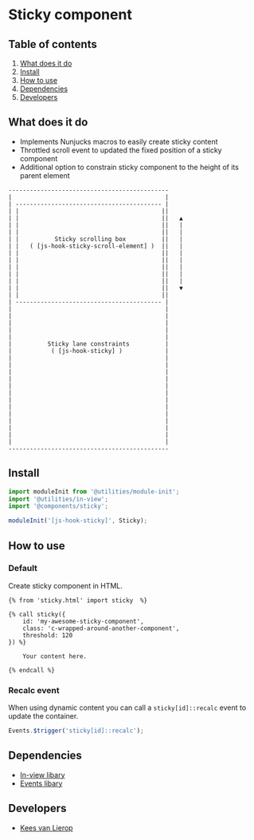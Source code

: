 
# Sticky component

## Table of contents
1. [What does it do](#markdown-header-what-does-it-do)
2. [Install](#markdown-header-install)
3. [How to use](#markdown-header-how-to-use)
4. [Dependencies](#markdown-header-dependencies)
5. [Developers](#markdown-header-developers)


## What does it do
* Implements Nunjucks macros to easily create sticky content
* Throttled scroll event to updated the fixed position of a sticky component
* Additional option to constrain sticky component to the height of its parent element

```
---------------------------------------------
|                                           |
| ----------------------------------------- |
| |                                        ||
| |                                        ||   ▲
| |                                        ||   |
| |                                        ||   |
| |          Sticky scrolling box          ||   |
| |   ( [js-hook-sticky-scroll-element] )  ||   |
| |                                        ||   |
| |                                        ||   |
| |                                        ||   |
| |                                        ||   |
| |                                        ||   |
| |                                        ||   ▼
| |                                        ||
| ----------------------------------------- |
|                                           |
|                                           |
|                                           |
|                                           |
|                                           |
|          Sticky lane constraints          |
|           ( [js-hook-sticky] )            |
|                                           |
|                                           |
|                                           |
|                                           |
|                                           |
|                                           |
|                                           |
|                                           |
|                                           |
|                                           |
|                                           |
|                                           |
|                                           |
---------------------------------------------
```

## Install
```javascript
import moduleInit from '@utilities/module-init';
import '@utilities/in-view';
import '@components/sticky';

moduleInit('[js-hook-sticky]', Sticky);
```

## How to use

### Default

Create sticky component in HTML.
```htmlmixed
{% from 'sticky.html' import sticky  %}

{% call sticky({
    id: 'my-awesome-sticky-component',
    class: 'c-wrapped-around-another-component',
    threshold: 120
}) %}

    Your content here.

{% endcall %}

```

### Recalc event

When using dynamic content you can call a `sticky[id]::recalc` event to update the container.
```javascript
Events.$trigger('sticky[id]::recalc');
```

## Dependencies
* [In-view libary](/utilities/in-view/)
* [Events libary](/utilities/events/)

## Developers
* [Kees van Lierop](mailto:kees@tamtam.nl)
